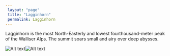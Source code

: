 ```yaml
---
 layout: "page"
 title: "Lagginhorn"
 permalink: Lagginhorn
---
```

Lagginhorn is the most North-Easterly and lowest fourthousand-meter peak of the Walliser Alps. The summit soars small and airy over deep abysses.


![Alt text](http://www.bentibbettsguiding.com/wp-content/uploads/2016/08/LAgginhorn.jpg "Lagginhorn")![Alt text](https://www.mountain-forecast.com/system/images/8382/large_illustration/Lagginhorn.jpg "Lagginhorn")